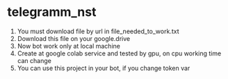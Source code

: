 # telegramm_nst
1. You must download file by url in file_needed_to_work.txt
2. Download this file on your google.drive
3. Now bot work only at local machine
4. Create at google colab service and tested by gpu, on cpu working time can change
5. You can use this project in your bot, if you change token var
